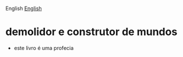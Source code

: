 English [English](https://github.com/0joseDark/book-o-demulidor/blob/main/the-demolisher-README.md.md)
# demolidor e construtor de mundos
- este livro é uma profecia
